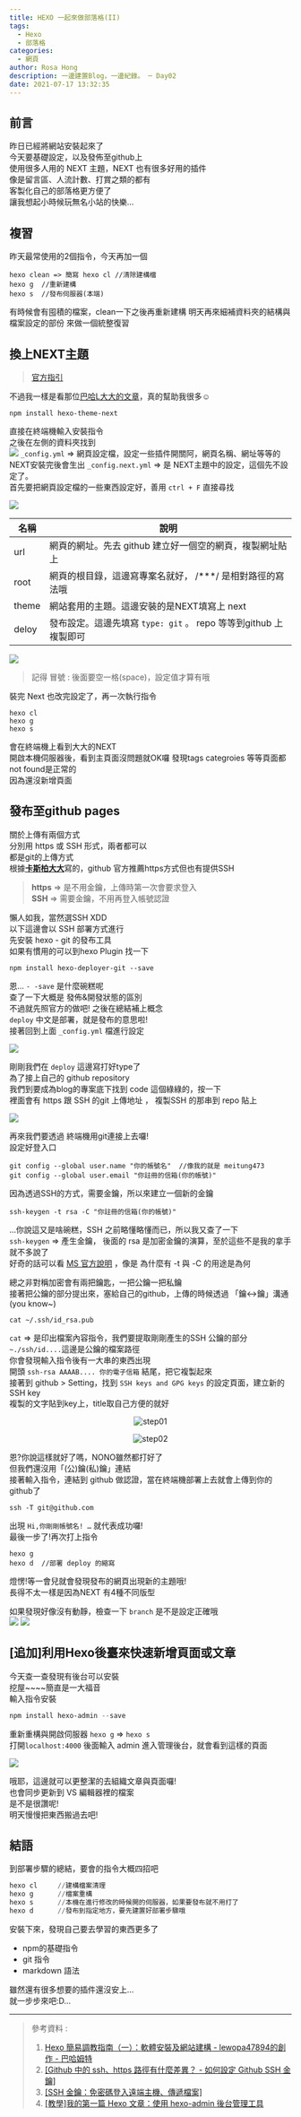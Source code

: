 ```yaml
---
title: HEXO 一起來做部落格(II)
tags:
  - Hexo
  - 部落格
categories:
  - 網頁
author: Rosa Hong
description: 一邊建置Blog，一邊紀錄。 ─ Day02
date: 2021-07-17 13:32:35
---
```



## 前言 ##

昨日已經將網站安裝起來了  
今天要基礎設定，以及發佈至github上  
使用很多人用的 NEXT 主題，NEXT 也有很多好用的插件  
像是留言區、人流計數、打賞之類的都有  
客製化自己的部落格更方便了  
讓我想起小時候玩無名小站的快樂...  

## 複習 ##

昨天最常使用的2個指令，今天再加一個  

```
hexo clean => 簡寫 hexo cl //清除建構檔  
hexo g  //重新建構  
hexo s  //發布伺服器(本端)  
```

有時候會有囤積的檔案，clean一下之後再重新建構
明天再來細補資料夾的結構與檔案設定的部份
來做一個統整復習

## 換上NEXT主題 ##  
  
> [官方指引](https://github.com/theme-next/hexo-theme-next)  

不過我一樣是看那位[巴哈L大大的文章](https://home.gamer.com.tw/artwork.php?sn=5138471)，真的幫助我很多☺️  
  

```
npm install hexo-theme-next  
```

直接在終端機輸入安裝指令  
之後在左側的資料夾找到  
![](https://chi01pap001files.storage.live.com/y4mZoV2zYTezJ7XnQzQftdPHv7G283xYtZn29Jm7MZ5BcCvcgEz5ET80-IILT_wrv5cE-TDME573cM8j3IQndYptgcFKJboIPsDViORzMo-554RRyfmKuwmWNFLSCifx1yqRbRS_1vGsOCjc52mDfyHSBXfKC2qOJOSP-_382CTz8EjWdyen19M2UAwGLqGcNis?width=290&height=602&cropmode=none)
`_config.yml`  ⇒ 網頁設定檔，設定一些插件開關阿，網頁名稱、網址等等的  
NEXT安裝完後會生出 `_config.next.yml` ⇒ 是 NEXT主題中的設定，這個先不設定了。  
首先要把網頁設定檔的一些東西設定好，善用 `ctrl + F` 直接尋找  

![](https://chi01pap001files.storage.live.com/y4mg5VYrXhn9SKuFB7O410M0VrdE80dSyg12iiXxEjvdvFV36VXtMsNIyS90lEwOEjoEwGU8AvLctdsyh42QKc7m_VT5DBKUkjUwZAVZzXPWkqjbUjvOIrtXtZmk8w-NQb--hMM-_jkdmrzXBFZ8f8xG2ofs35BdVqZQ36OjvduhjK3UXSuWqfopS2MDFKov9NB?width=660&height=418&cropmode=none)  

| 名稱 | 說明 | 
| --- | --- | 
| url | 網頁的網址。先去 github 建立好一個空的網頁，複製網址貼上 |  
| root | 網頁的根目錄，這邊寫專案名就好， /***/ 是相對路徑的寫法哦 |  
| theme | 網站套用的主題。這邊安裝的是NEXT填寫上 next |
| deloy | 發布設定。這邊先填寫 `type: git` 。 repo 等等到github 上複製即可 |  

![](https://chi01pap001files.storage.live.com/y4m31ODFxu3XGBixiLchDX0zi4lqY1toUWP2_3Bvbe2iqrsvUY5k035-7vUuTxYOsecl-msD3YU6BjrtEXYrR4vfzVsO0GR7w5HPZuS816bAUuUJ3b8LOyZro_eBsQX7EzvEvwyCle5dAdlWgxV2Ynrlk2WOPIyQan6qaNM5hF8XhMsowebpXBVIsiPg6QkwICt?width=256&height=68&cropmode=none)  

> 記得 冒號 : 後面要空一格(space)，設定值才算有哦  

裝完 Next 也改完設定了，再一次執行指令   

```
hexo cl
hexo g
hexo s
```


會在終端機上看到大大的NEXT  
開啟本機伺服器後，看到主頁面沒問題就OK囉
發現tags categroies 等等頁面都not found是正常的  
因為還沒新增頁面  

## 發布至github pages ##

關於上傳有兩個方式  
分別用 https 或 SSH 形式，兩者都可以  
都是git的上傳方式  
根據[**卡斯柏大大**](https://wcc723.github.io/git/2018/02/12/github-ssh-https/)寫的，github 官方推薦https方式但也有提供SSH  

> **https** ⇒ 是不用金鑰，上傳時第一次會要求登入  
**SSH** ⇒ 需要金鑰，不用再登入帳號認證  

懶人如我，當然選SSH XDD  
以下這邊會以 SSH 部署方式進行  
先安裝 hexo - git 的發布工具   
如果有慣用的可以到hexo Plugin 找一下  
```
npm install hexo-deployer-git --save
```


恩...   `- -save`  是什麼碗糕呢  
查了一下大概是 發佈&開發狀態的區別  
不過就先照官方的做吧! 之後在總結補上概念  
`deploy` 中文是部署，就是發布的意思啦!  
接著回到上面 `_config.yml` 檔進行設定  

![](https://chi01pap001files.storage.live.com/y4mAgiLoI6WV74o0adjBGFlRZU-8LOLmfwTqA6WE10zJOcOQWQcjFuUUTtl_jsAoAXrQUu08ZmDPU8g7l7hgaAT1DOVYYDjxiWeS2hftDZXLinaOqNrU4zsLPPdPZn3nBsD5Crg07WHCYbskme0mhi0CQD_sWE-ZjVSFhPULnsB8ZurJzRRoMCsXMHt_GFO52eL?width=256&height=68&cropmode=none)  

剛剛我們在 `deploy` 這邊寫打好type了  
為了接上自己的 github repository  
我們到要成為blog的專案底下找到 code 這個綠綠的，按一下  
裡面會有 https 跟 SSH 的git 上傳地址 ， 複製SSH 的那串到 repo 貼上  

![](https://chi01pap001files.storage.live.com/y4mtrlRgLYfAcRsAhseYDa7VThDuZI0wLDMnhFqvZ7xSbTkFjpstkcIn1SQWWs-ZgIQXy9_w2VNi0KMgNLoJdt9Uvcsq2JAyt-klGyB5qA_HHhyUCu1RJqsELKcVABJd1Rh-QcOSMEcfBXzOdw1pN1zkgWoeBD68rwLUwpTZoiXDjH5eFa_V-Rx4InL5hdAIyA2?width=660&height=487&cropmode=none)  

再來我們要透過 終端機用git連接上去囉!  
設定好登入口  

```
git config --global user.name "你的帳號名"  //像我的就是 meitung473  
git config --global user.email "你註冊的信箱(你的帳號)"
```

因為透過SSH的方式，需要金鑰，所以來建立一個新的金鑰  
```
ssh-keygen -t rsa -C "你註冊的信箱(你的帳號)"
```

...你說這又是啥碗糕，SSH 之前略懂略懂而已，所以我又查了一下  
`ssh-keygen` ⇒ 產生金鑰， 後面的 rsa 是加密金鑰的演算，至於這些不是我的拿手就不多說了  
好奇的話可以看 [MS 官方說明](https://docs.microsoft.com/zh-tw/azure/virtual-machines/linux/create-ssh-keys-detailed) ，像是 為什麼有 -t 與 -C 的用途是為何  

總之非對稱加密會有兩把鑰匙，一把公鑰一把私鑰  
接著把公鑰的部分提出來，塞給自己的github，上傳的時候透過  「鑰<->鑰」溝通(you know~)  

```
cat ~/.ssh/id_rsa.pub
``` 

`cat` ⇒ 是印出檔案內容指令，我們要提取剛剛產生的SSH 公鑰的部分  
`~./ssh/id....`這邊是公鑰的檔案路徑  
你會發現輸入指令後有一大串的東西出現  
開頭 `ssh-rsa AAAAB.... 你的電子信箱` 結尾，把它複製起來  
接著到 github > Setting，找到 `SSH keys and GPG keys` 的設定頁面，建立新的SSH key  
複製的文字貼到key上，title取自己方便的就好
<center> 

![step01](https://chi01pap001files.storage.live.com/y4mtrlRgLYfAcRsAhseYDa7VThDuZI0wLDMnhFqvZ7xSbTkFjpstkcIn1SQWWs-ZgIQXy9_w2VNi0KMgNLoJdt9Uvcsq2JAyt-klGyB5qA_HHhyUCu1RJqsELKcVABJd1Rh-QcOSMEcfBXzOdw1pN1zkgWoeBD68rwLUwpTZoiXDjH5eFa_V-Rx4InL5hdAIyA2?width=256&height=189&cropmode=none)

![step02](https://chi01pap001files.storage.live.com/y4m8_6cDZHW1v4JSUJsrUu1p9bMSzDmISLkPucVi6NDP88dCk5LwTSNVligcXEMl81_wAl0zvVnA_WXHJdKvEIccFUNyticly15iG3l2HSc4Wob7_MFbIQaPdxt1KrDyLUosjUouzN0940St1O3nLFi2qH_LUIFad_H5L0VmBpQQJZegkAIR9m0Z8NpnoCC4dbg?width=256&height=140&cropmode=none)  
</center>

恩?你說這樣就好了嗎，NONO雖然都打好了  
但我們還沒用「(公)鑰(私)鑰」連結    
接著輸入指令，連結到 github 做認證，當在終端機部署上去就會上傳到你的github了  


```
ssh -T git@github.com
``` 


出現 `Hi,你剛剛帳號名! …` 就代表成功囉!  
最後一步了!再次打上指令  

```
hexo g  
hexo d  //部署 deploy 的縮寫
```

燈愣!等一會兒就會發現發布的網頁出現新的主題哦!   
長得不太一樣是因為NEXT 有4種不同版型  

如果發現好像沒有動靜，檢查一下 `branch` 是不是設定正確哦    
![](https://chi01pap001files.storage.live.com/y4mUwaX8yxoT5torp_6oiPYLOI5bjcEE0IJ89NRpRpuhwB6uUaD7dWVgENZka-pJtH4jWV_QrTpJhDe5styDA24xN6fvf0_nWbzeWRzgFWsz9U--NP80ITmFjg4HyStxEjbMOPPco1sLRZPDNmy9Z4TLRgNYcRlBSgGYnzNgDACmLTzLz2Kq859eMQbkhbKT1mq?width=256&height=76&cropmode=none)
![](https://chi01pap001files.storage.live.com/y4mK9VlB_cWLjYZ-RMixf0tnkWDOEsySIboe-UtyXoGkSN38L2iUgW4cfm4ru33sO850_G6xbqnE1fQ1VmFeIuJWc4NZKcOWcI0x6NW6by4-rCVi8btKN5Hqt54R23dSlNk5hhOVUEIsc6nYJF2ihz-1AMnxct_WzyxqXEAopufB_acOFW8a5OIrzMyH9MmjSKO?width=256&height=120&cropmode=none)

## \[追加\]利用Hexo後臺來快速新增頁面或文章

今天查一查發現有後台可以安裝  
挖屋~~~~簡直是一大福音  
輸入指令安裝  

```powershell
npm install hexo-admin --save  
```

重新重構與開啟伺服器 `hexo g` ⇒ `hexo s`  
打開`localhost:4000` 後面輸入 admin 進入管理後台，就會看到這樣的頁面  

![](https://chi01pap001files.storage.live.com/y4m6t5lwQPLeYwvheAsHrOEHdnJDvfl0c0F_h5yuFzqA519FHGGLzP7wzctJ4tWl-gKQVjsmRL_fTPQZfF-lkmpGSk1ElGcFRl91NAVboiaUtF8aJ_5SBTB7FcXnFt0aLhgJsASoM9qihet4CBavi-X-4oSRL7ygPu1IBOAk1-G-b0e78pNOTA5C_avI3hXqGtM?width=660&height=406&cropmode=none)

哦耶，這邊就可以更整潔的去組織文章與頁面囉!  
也會同步更新到 VS 編輯器裡的檔案  
是不是很讚呢!  
明天慢慢把東西搬過去吧!  

## 結語 ##  

到部署步驟的總結，要會的指令大概四招吧  

```powershell
hexo cl     //建構檔案清理
hexo g      //檔案重構
hexo s      //本機在進行修改的時候開的伺服器，如果要發布就不用打了
hexo d      //發布到指定地方，要先建置好部署步驟哦
```  

安裝下來，發現自己要去學習的東西更多了  
- npm的基礎指令  
- git 指令   
- markdown 語法   

雖然還有很多想要的插件還沒安上...  
就一步步來吧:D... 

---

> 參考資料 :  
>1. [Hexo 簡易調教指南（一）：軟體安裝及網站建構 - lewopa47894的創作 - 巴哈姆特](https://home.gamer.com.tw/artwork.php?sn=5138471)  
>2. [[Github 中的 ssh、https 路徑有什麼差異？ - 如何設定 Github SSH 金鑰]](https://wcc723.github.io/git/2018/02/12/github-ssh-https/)  
>3. [[SSH 金鑰：免密碼登入遠端主機、傳遞檔案]](https://ithelp.ithome.com.tw/articles/10227181)  
>4. [\[教學\]我的第一篇 Hexo 文章：使用 hexo-admin 後台管理工具](https://ed521.github.io/2019/08/hexo-admin/)